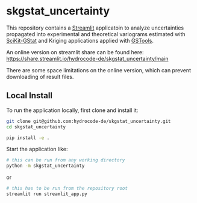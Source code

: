 # skgstat_uncertainty

This repository contains a [Streamlit](https://streamlit.io) applicatoin to analyze uncertainties propagated into experimental and theoretical variograms estimated with [SciKit-GStat](https://github.com/mmaelicke/scikit-gstat) and Kriging applications applied with [GSTools](https://github.com/Geostat-Framework/GSTools).

An online version on streamlit share can be found here: https://share.streamlit.io/hydrocode-de/skgstat_uncertainty/main

There are some space limitations on the online version, which can prevent downloading of result files.

## Local Install

To run the application locally, first clone and install it:

```bash
git clone git@github.com:hydrocode-de/skgstat_uncertainty.git
cd skgstat_uncertainty

pip install -e .
```

Start the application like:

```bash
# this can be run from any working directory
python -m skgstat_uncertainty
```
or
```bash
# this has to be run from the repository root
streamlit run streamlit_app.py
```

